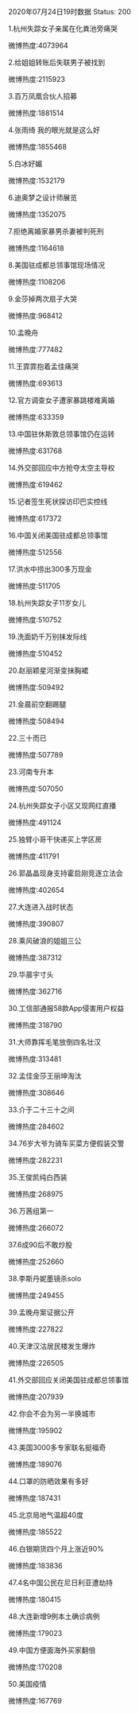 2020年07月24日19时数据
Status: 200

1.杭州失踪女子亲属在化粪池旁痛哭

微博热度:4073964

2.给姐姐转账后失联男子被找到

微博热度:2115923

3.百万凤凰合伙人招募

微博热度:1881514

4.张雨绮 我的眼光就是这么好

微博热度:1855468

5.白冰好媚

微博热度:1532179

6.迪奥梦之设计师展览

微博热度:1352075

7.拒绝离婚家暴男杀妻被判死刑

微博热度:1164618

8.美国驻成都总领事馆现场情况

微博热度:1108206

9.金莎掉两次扇子大哭

微博热度:968412

10.孟晚舟

微博热度:777482

11.王霏霏抱着孟佳痛哭

微博热度:693613

12.官方调查女子遭家暴跳楼难离婚

微博热度:633359

13.中国驻休斯敦总领事馆仍在运转

微博热度:631768

14.外交部回应中方抢夺太空主导权

微博热度:619462

15.记者签生死状探访印巴实控线

微博热度:617372

16.中国关闭美国驻成都总领事馆

微博热度:512556

17.洪水中捞出300多万现金

微博热度:511705

18.杭州失踪女子11岁女儿

微博热度:510752

19.洗面奶千万别抹发际线

微博热度:510452

20.赵丽颖星河渐变抹胸裙

微博热度:509492

21.金晨前空翻踢腿

微博热度:508494

22.三十而已

微博热度:507789

23.河南专升本

微博热度:507050

24.杭州失踪女子小区又现网红直播

微博热度:491124

25.独臂小哥干快递买上学区房

微博热度:411791

26.郭晶晶现身支持霍启刚竞逐立法会

微博热度:402654

27.大连进入战时状态

微博热度:390807

28.乘风破浪的姐姐三公

微博热度:387312

29.华晨宇寸头

微博热度:362716

30.工信部通报58款App侵害用户权益

微博热度:318790

31.大师靠挥毛笔放倒四名壮汉

微博热度:313481

32.孟佳金莎王丽坤淘汰

微博热度:308646

33.介于二十三十之间

微博热度:284602

34.76岁大爷为骑车买菜方便假装交警

微博热度:282231

35.王俊凯纯白西装

微博热度:268975

36.万茜组第一

微博热度:266072

37.6成90后不敢炒股

微博热度:252660

38.李斯丹妮墨镜杀solo

微博热度:249455

39.孟晚舟案证据公开

微博热度:227822

40.天津汉沽居民楼发生爆炸

微博热度:226505

41.外交部回应关闭美国驻成都总领事馆

微博热度:207939

42.你会不会为另一半换城市

微博热度:195902

43.美国3000多专家联名挺福奇

微博热度:189076

44.口罩的防晒效果有多好

微博热度:187431

45.北京局地气温超40度

微博热度:185522

46.白银期货四个月上涨近90%

微博热度:183836

47.4名中国公民在尼日利亚遭劫持

微博热度:180415

48.大连新增9例本土确诊病例

微博热度:179023

49.中国方便面海外买家翻倍

微博热度:170208

50.美国疫情

微博热度:167769

